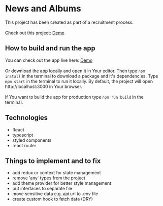 # News and Albums
This project has been created as part of a recruitment process.<br/><br/>
Check out this project: [Demo](https://macrapacki.github.io/news-albums/)
  
## How to build and run the app 
You can check out the app live here: [Demo](https://macrapacki.github.io/news-albums/)</br></br>
Or download the app locally and open it in Your editor. Then type `npm install` in the terminal to download a package and it's dependencies.  Type `npm start` in the terminal to run it locally.  By default, the project will open http://localhost:3000 in Your browser.</br></br>
If You want to build the app for production type `npm run build` in the terminal.

## Technologies
- React  
- typescript
- styled components
- react router

## Things to implement and to fix
- add redux or context for state management
- remove 'any' types from the project
- add theme provider for better style management
- put interfaces to separate file
- move sensitive data e.g. api url to .env file
- create custom hook to fetch data (DRY)



